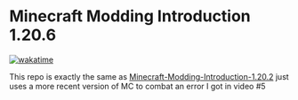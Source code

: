 # Minecraft Modding Introduction 1.20.6

[![wakatime](https://wakatime.com/badge/user/6ad91061-e0bb-4faf-bca7-fba8c7bfa76a/project/eb9ee917-4ab3-4810-95c0-109d6ca52801.svg)](https://wakatime.com/badge/user/6ad91061-e0bb-4faf-bca7-fba8c7bfa76a/project/eb9ee917-4ab3-4810-95c0-109d6ca52801)

This repo is exactly the same as [Minecraft-Modding-Introduction-1.20.2](https://github.com/Underio3298/Minecraft-Modding-Introduction-1.20.2) just uses a more recent version of MC to combat an error I got in video #5
